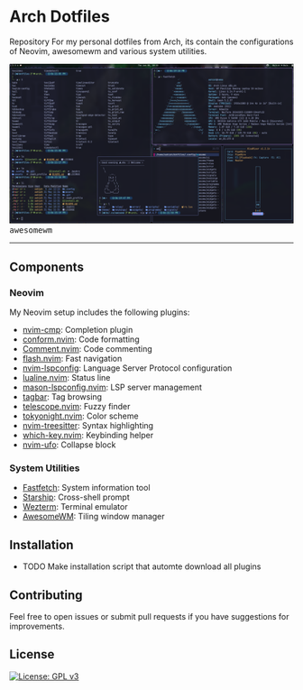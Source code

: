 # Arch Dotfiles

Repository For my personal dotfiles from Arch, its contain the configurations of Neovim, awesomewm and various system utilities.

<kbd>
   <img src="assets/awesomewm.png">
   <kbd>awesomewm</kbd>
</kbd>

<hr>

## Components

### Neovim

My Neovim setup includes the following plugins:

- [nvim-cmp](https://github.com/hrsh7th/nvim-cmp): Completion plugin
- [conform.nvim](https://github.com/stevearc/conform.nvim): Code formatting
- [Comment.nvim](https://github.com/numToStr/Comment.nvim): Code commenting
- [flash.nvim](https://github.com/folke/flash.nvim): Fast navigation
- [nvim-lspconfig](https://github.com/neovim/nvim-lspconfig): Language Server Protocol configuration
- [lualine.nvim](https://github.com/nvim-lualine/lualine.nvim): Status line
- [mason-lspconfig.nvim](https://github.com/williamboman/mason-lspconfig.nvim): LSP server management
- [tagbar](https://github.com/preservim/tagbar): Tag browsing
- [telescope.nvim](https://github.com/nvim-telescope/telescope.nvim): Fuzzy finder
- [tokyonight.nvim](https://github.com/folke/tokyonight.nvim): Color scheme
- [nvim-treesitter](https://github.com/nvim-treesitter/nvim-treesitter): Syntax highlighting
- [which-key.nvim](https://github.com/folke/which-key.nvim): Keybinding helper
- [nvim-ufo](https://github.com/kevinhwang91/nvim-ufo): Collapse block


### System Utilities

- [Fastfetch](https://github.com/fastfetch-cli/fastfetch): System information tool
- [Starship](https://starship.rs/): Cross-shell prompt
- [Wezterm](https://wezterm.org/): Terminal emulator
- [AwesomeWM](https://awesomewm.org/): Tiling window manager


## Installation

- TODO Make installation script that automte download all plugins

## Contributing

Feel free to open issues or submit pull requests if you have suggestions for improvements.

## License
[![License: GPL v3](https://img.shields.io/badge/License-GPLv3-blue.svg)](https://www.gnu.org/licenses/gpl-3.0)
